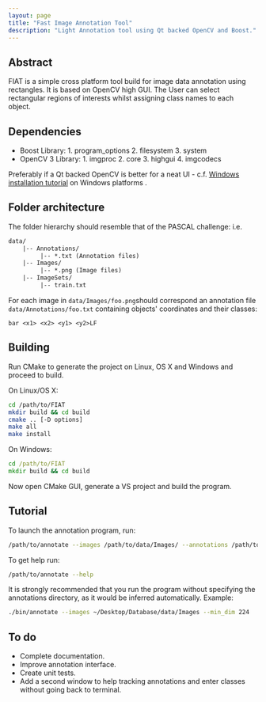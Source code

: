 ```yaml
---
layout: page
title: "Fast Image Annotation Tool"
description: "Light Annotation tool using Qt backed OpenCV and Boost."
---
```


## Abstract

FIAT is a simple cross platform tool build for image data annotation using rectangles. It is based on OpenCV high GUI. The User can select rectangular regions of interests whilst assigning class names to each object.

## Dependencies

- Boost Library: 1. program_options
                 2. filesystem
                 3. system
- OpenCV 3 Library: 1. imgproc
                    2. core
                    3. highgui
                    4. imgcodecs

Preferably if a Qt backed OpenCV is better for a neat UI - c.f. [Windows installation tutorial](http://docs.opencv.org/3.1.0/d3/d52/tutorial_windows_install.html#gsc.tab=0) on Windows platforms .

## Folder architecture

The folder hierarchy should resemble that of the PASCAL challenge: i.e.

```txt
data/
    |-- Annotations/
         |-- *.txt (Annotation files)
    |-- Images/
         |-- *.png (Image files)
    |-- ImageSets/
         |-- train.txt
```

For each image in `data/Images/foo.png`should correspond an annotation file `data/Annotations/foo.txt` containing objects' coordinates and their classes:

```csv
bar <x1> <x2> <y1> <y2>LF
```

## Building

Run CMake to generate the project on Linux, OS X and Windows and proceed to build.

On Linux/OS X:

```bash
cd /path/to/FIAT
mkdir build && cd build
cmake .. [-D options]
make all
make install
```

On Windows:

```cmd
cd /path/to/FIAT
mkdir build && cd build
```

Now open CMake GUI, generate a VS project and build the program.

## Tutorial

To launch the annotation program, run:

```bash
/path/to/annotate --images /path/to/data/Images/ --annotations /path/to/data/Annotations --min_dim <minimal dimension size>
```

To get help run:

```bash
/path/to/annotate --help
```

It is strongly recommended that you run the program without specifying the annotations directory, as it would be inferred automatically.
Example:

```bash
./bin/annotate --images ~/Desktop/Database/data/Images --min_dim 224
```

## To do

- Complete documentation.
- Improve annotation interface.
- Create unit tests.
- Add a second window to help tracking annotations and enter classes without going back to terminal.